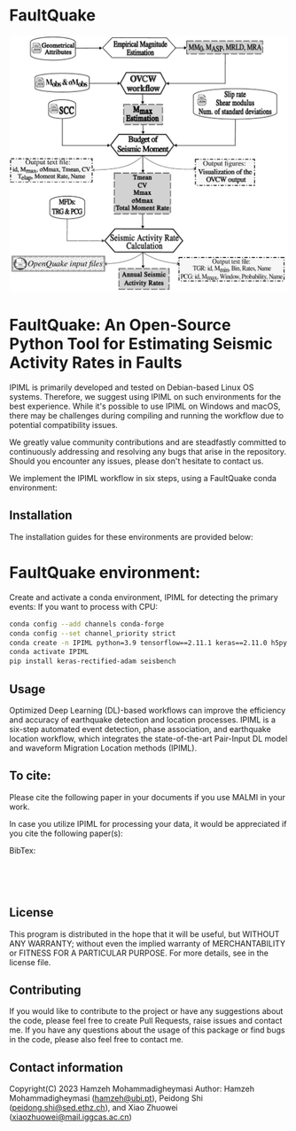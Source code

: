 # FaultQuake

![FaultQuake](https://github.com/GeoSignalAnalysis/FaultQuake/blob/main/workflow_faultQuake15.png)




#  FaultQuake: An Open-Source Python Tool for Estimating Seismic Activity Rates in Faults
IPIML is primarily developed and tested on Debian-based Linux OS systems. Therefore, we suggest using IPIML on such environments for the best experience. While it's possible to use IPIML on Windows and macOS, there may be challenges during compiling and running the workflow due to potential compatibility issues.

We greatly value community contributions and are steadfastly committed to continuously addressing and resolving any bugs that arise in the repository. Should you encounter any issues, please don't hesitate to contact us.

We implement the IPIML workflow in six steps, using a FaultQuake conda environment:

## Installation
The installation guides for these environments are provided below:

# FaultQuake environment:
Create and activate a conda environment, IPIML for detecting the primary events:
If you want to process with CPU:
```bash
conda config --add channels conda-forge
conda config --set channel_priority strict
conda create -n IPIML python=3.9 tensorflow==2.11.1 keras==2.11.0 h5py obspy spyder pygmt matplotlib pyyaml pandas tqdm pyproj jupyter notebook basemap six numpy protobuf
conda activate IPIML
pip install keras-rectified-adam seisbench
```


## Usage 

Optimized Deep Learning (DL)-based workflows can improve the efficiency and accuracy of earthquake detection and location processes. IPIML is a six-step automated event detection, phase association, and earthquake location workflow, which integrates the state-of-the-art Pair-Input DL model and waveform Migration Location methods (IPIML). 

 

## To cite: 
Please cite the following paper in your documents if you use MALMI in your work. 

In case you utilize IPIML for processing your data, it would be appreciated if you cite the following paper(s):


BibTex:
```




```

## License 
This program is distributed in the hope that it will be useful, but WITHOUT ANY WARRANTY; without even the implied warranty of MERCHANTABILITY or FITNESS FOR A PARTICULAR PURPOSE. For more details, see in the license file.

## Contributing
If you would like to contribute to the project or have any suggestions about the code, please feel free to create Pull Requests, raise issues and contact me. 
If you have any questions about the usage of this package or find bugs in the code, please also feel free to contact me.

## Contact information 
Copyright(C) 2023 Hamzeh Mohammadigheymasi 
Author: Hamzeh Mohammadigheymasi (hamzeh@ubi.pt), Peidong Shi (peidong.shi@sed.ethz.ch), and Xiao Zhuowei  (xiaozhuowei@mail.iggcas.ac.cn)



